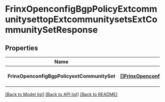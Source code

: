 # FrinxOpenconfigBgpPolicyExtcommunitysettopExtcommunitysetsExtCommunitySetResponse

## Properties
Name | Type | Description | Notes
------------ | ------------- | ------------- | -------------
**FrinxOpenconfigBgpPolicyextCommunitySet** | [**[]FrinxOpenconfigBgpPolicyExtcommunitysettopExtcommunitysetsExtCommunitySet**](frinx.openconfig.bgp.policy.extcommunitysettop.extcommunitysets.ExtCommunitySet.md) |  | [optional] [default to null]

[[Back to Model list]](../README.md#documentation-for-models) [[Back to API list]](../README.md#documentation-for-api-endpoints) [[Back to README]](../README.md)



